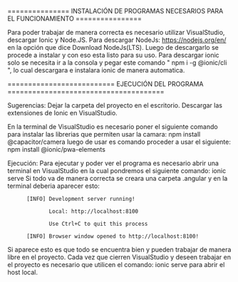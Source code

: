 =============== INSTALACIÓN DE PROGRAMAS NECESARIOS PARA EL FUNCIONAMIENTO ================

  Para poder trabajar de manera correcta es necesario utilizar VisualStudio, descargar Ionic y Node.JS.
  Para descargar NodeJs: https://nodejs.org/en/ en la opción que dice Download NodeJs(LTS). Luego de descargarlo se procede a instalar y con eso esta listo para su uso.
  Para descargar ionic solo se necesita ir a la consola y pegar este comando " npm i -g @ionic/cli ", lo cual descargara e instalara ionic de manera automatica.

========================== EJECUCIÓN DEL PROGRAMA  ====================================== 

Sugerencias: 
      Dejar la carpeta del proyecto en el escritorio.
      Descargar las extensiones de Ionic en VisualStudio.

En la terminal de VisualStudio es necesario poner el siguiente comando para instalar las librerias que permiten usar la camara: npm install @capacitor/camera 
luego de usar es comando proceder a usar el siguiente: npm install @ionic/pwa-elements

Ejecución: Para ejecutar y poder ver el programa es necesario abrir una terminal en VisualStudio en la cual pondremos el siguiente comando: ionic serve 
           Si todo va de manera correcta se creara una carpeta .angular y en la terminal deberia aparecer esto: 
         
          [INFO] Development server running!
          
                 Local: http://localhost:8100
          
                 Use Ctrl+C to quit this process
          
          [INFO] Browser window opened to http://localhost:8100!

Si aparece esto es que todo se encuentra bien y pueden trabajar de manera libre en el proyecto.
Cada vez que cierren VisualStudio y deseen trabajar en el proyecto es necesario que utilicen el comando: ionic serve para abrir el host local.
